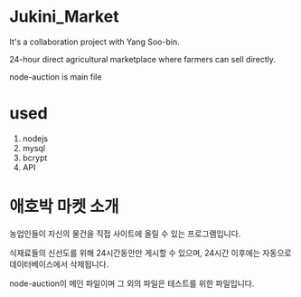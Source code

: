 # Jukini_Market

It's a collaboration project with Yang Soo-bin.

24-hour direct agricultural marketplace where farmers can sell directly.

node-auction is main file

# used
1. nodejs
2. mysql
3. bcrypt
4. API

# 애호박 마켓 소개
농업인들이 자신의 물건을 직접 사이트에 올릴 수 있는 프로그램입니다.

식재료들의 신선도를 위해 24시간동안만 게시할 수 있으며, 24시간 이후에는 자동으로 데이터베이스에서 삭제됩니다.

node-auction이 메인 파일이며 그 외의 파일은 테스트를 위한 파일입니다.
